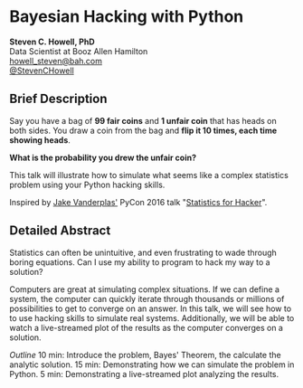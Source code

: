# Bayesian Hacking with Python
**Steven C. Howell, PhD**  
Data Scientist at Booz Allen Hamilton  
howell_steven@bah.com  
[@StevenCHowell](https://twitter.com/StevenCHowell)  

## Brief Description
Say you have a bag of **99 fair coins** and **1 unfair coin** that has heads on both sides.  You draw a coin from the bag and **flip it 10 times, each time showing heads**.  

**What is the probability you drew the unfair coin?**

This talk will illustrate how to simulate what seems like a complex statistics problem using your Python hacking skills.

Inspired by [Jake Vanderplas'](http://vanderplas.com/) PyCon 2016 talk "[Statistics for Hacker](https://www.youtube.com/watch?v=Iq9DzN6mvYA)".

## Detailed Abstract
Statistics can often be unintuitive, and even frustrating to wade through boring equations. Can I use my ability to program to hack my way to a solution?

Computers are great at simulating complex situations.  If we can define a system, the computer can quickly iterate through thousands or millions of possibilities to get to converge on an answer. In this talk, we will see how to to use hacking skills to simulate real systems. Additionally, we will be able to watch a live-streamed plot of the results as the computer converges on a solution.


_Outline_
10 min: Introduce the problem, Bayes' Theorem, the calculate the analytic solution.
15 min: Demonstrating how we can simulate the problem in Python.
5 min: Demonstrating a live-streamed plot analyzing the results.
